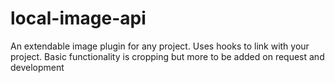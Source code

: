 local-image-api
===============

An extendable image plugin for any project. Uses hooks to link with your project. Basic functionality is cropping but more to be added on request and development